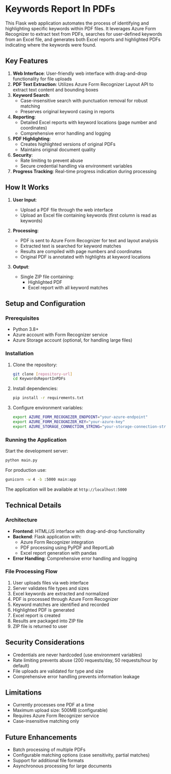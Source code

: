 # Keywords Report In PDFs

This Flask web application automates the process of identifying and highlighting specific keywords within PDF files. It leverages Azure Form Recognizer to extract text from PDFs, searches for user-defined keywords from an Excel file, and generates both Excel reports and highlighted PDFs indicating where the keywords were found.

## Key Features

1. **Web Interface**: User-friendly web interface with drag-and-drop functionality for file uploads
2. **PDF Text Extraction**: Utilizes Azure Form Recognizer Layout API to extract text content and bounding boxes
3. **Keyword Search**: 
   - Case-insensitive search with punctuation removal for robust matching
   - Preserves original keyword casing in reports
4. **Reporting**:
   - Detailed Excel reports with keyword locations (page number and coordinates)
   - Comprehensive error handling and logging
5. **PDF Highlighting**: 
   - Creates highlighted versions of original PDFs
   - Maintains original document quality
6. **Security**:
   - Rate limiting to prevent abuse
   - Secure credential handling via environment variables
7. **Progress Tracking**: Real-time progress indication during processing

## How It Works

1. **User Input**:
   - Upload a PDF file through the web interface
   - Upload an Excel file containing keywords (first column is read as keywords)

2. **Processing**:
   - PDF is sent to Azure Form Recognizer for text and layout analysis
   - Extracted text is searched for keyword matches
   - Results are compiled with page numbers and coordinates
   - Original PDF is annotated with highlights at keyword locations

3. **Output**:
   - Single ZIP file containing:
     - Highlighted PDF
     - Excel report with all keyword matches

## Setup and Configuration

### Prerequisites

- Python 3.8+
- Azure account with Form Recognizer service
- Azure Storage account (optional, for handling large files)

### Installation

1. Clone the repository:
   ```bash
   git clone [repository-url]
   cd KeywordsReportInPDFs
   ```

2. Install dependencies:
   ```bash
   pip install -r requirements.txt
   ```

3. Configure environment variables:
   ```bash
   export AZURE_FORM_RECOGNIZER_ENDPOINT="your-azure-endpoint"
   export AZURE_FORM_RECOGNIZER_KEY="your-azure-key"
   export AZURE_STORAGE_CONNECTION_STRING="your-storage-connection-string"  # Optional
   ```

### Running the Application

Start the development server:
```bash
python main.py
```

For production use:
```bash
gunicorn -w 4 -b :5000 main:app
```

The application will be available at `http://localhost:5000`

## Technical Details

### Architecture

- **Frontend**: HTML/JS interface with drag-and-drop functionality
- **Backend**: Flask application with:
  - Azure Form Recognizer integration
  - PDF processing using PyPDF and ReportLab
  - Excel report generation with pandas
- **Error Handling**: Comprehensive error handling and logging

### File Processing Flow

1. User uploads files via web interface
2. Server validates file types and sizes
3. Excel keywords are extracted and normalized
4. PDF is processed through Azure Form Recognizer
5. Keyword matches are identified and recorded
6. Highlighted PDF is generated
7. Excel report is created
8. Results are packaged into ZIP file
9. ZIP file is returned to user

## Security Considerations

- Credentials are never hardcoded (use environment variables)
- Rate limiting prevents abuse (200 requests/day, 50 requests/hour by default)
- File uploads are validated for type and size
- Comprehensive error handling prevents information leakage

## Limitations

- Currently processes one PDF at a time
- Maximum upload size: 500MB (configurable)
- Requires Azure Form Recognizer service
- Case-insensitive matching only

## Future Enhancements

- Batch processing of multiple PDFs
- Configurable matching options (case sensitivity, partial matches)
- Support for additional file formats
- Asynchronous processing for large documents
